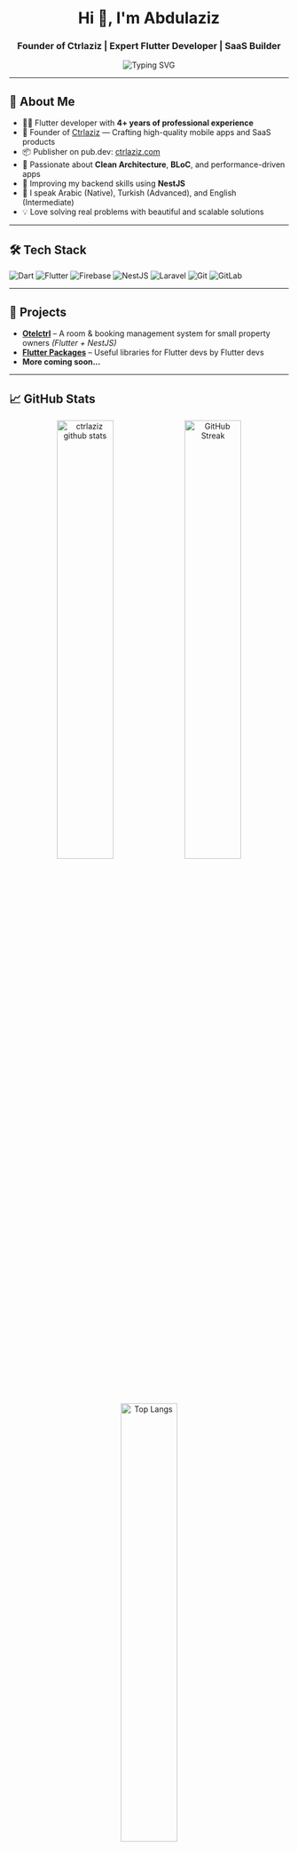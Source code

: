 <h1 align="center">Hi 👋, I'm Abdulaziz</h1>
<h3 align="center">Founder of Ctrlaziz | Expert Flutter Developer | SaaS Builder</h3>

<p align="center">
  <img src="https://readme-typing-svg.demolab.com?font=Fira+Code&weight=500&pause=1000&center=true&vCenter=true&width=450&lines=Flutter+Developer+%F0%9F%92%BB;SaaS+Architect+%F0%9F%92%BC;Clean+Code+Evangelist+%F0%9F%95%9C%EF%B8%8F;Open+Source+Contributor+%F0%9F%93%9D%EF%B8%8F" alt="Typing SVG" />
</p>

---

## 🔹 About Me

- 👨‍💻 Flutter developer with **4+ years of professional experience**
- 🏢 Founder of [Ctrlaziz](https://ctrlaziz.com) — Crafting high-quality mobile apps and SaaS products  
- 📦 Publisher on pub.dev: [ctrlaziz.com](https://pub.dev/publishers/ctrlaziz.com)
- 🚀 Passionate about **Clean Architecture**, **BLoC**, and performance-driven apps
- 🔁 Improving my backend skills using **NestJS**
- 💬 I speak Arabic (Native), Turkish (Advanced), and English (Intermediate)
- 💡 Love solving real problems with beautiful and scalable solutions

---

## 🛠️ Tech Stack

![Dart](https://img.shields.io/badge/Dart-0175C2?style=for-the-badge&logo=dart&logoColor=white)
![Flutter](https://img.shields.io/badge/Flutter-02569B?style=for-the-badge&logo=flutter&logoColor=white)
![Firebase](https://img.shields.io/badge/Firebase-FFCA28?style=for-the-badge&logo=firebase&logoColor=white)
![NestJS](https://img.shields.io/badge/NestJS-E0234E?style=for-the-badge&logo=nestjs&logoColor=white)
![Laravel](https://img.shields.io/badge/Laravel-FF2D20?style=for-the-badge&logo=laravel&logoColor=white)
![Git](https://img.shields.io/badge/Git-F05032?style=for-the-badge&logo=git&logoColor=white)
![GitLab](https://img.shields.io/badge/GitLab-FC6D26?style=for-the-badge&logo=gitlab&logoColor=white)

---

## 🚀 Projects

- **[Otelctrl](https://chamberflow.com)** – A room & booking management system for small property owners *(Flutter + NestJS)*
- **[Flutter Packages](https://pub.dev/publishers/ctrlaziz.com)** – Useful libraries for Flutter devs by Flutter devs
- **More coming soon...**

---

## 📈 GitHub Stats

<p align="center">
  <img src="https://github-readme-stats.vercel.app/api?username=ctrlaziz&show_icons=true&theme=radical" alt="ctrlaziz github stats" width="45%" />
  <img src="https://github-readme-streak-stats.herokuapp.com/?user=ctrlaziz&theme=radical" alt="GitHub Streak" width="45%" />
</p>

<p align="center">
  <img src="https://github-readme-stats.vercel.app/api/top-langs/?username=ctrlaziz&layout=compact&theme=radical" alt="Top Langs" width="45%" />
</p>

---

## 📫 Contact Me

- ✉️ Email: [info@ctrlaziz.com](mailto:info@ctrlaziz.com)  
- 💼 LinkedIn: [ctrl-aziz](https://www.linkedin.com/in/ctrl-aziz)  
- 🧑‍💻 GitHub: [ctrlaziz](https://github.com/ctrlaziz)  
- 🌐 Website: [ctrlaziz.com](https://ctrlaziz.com)

---

> ✨ *"Modern Programming & Creative Development."* – Official slogan of Ctrlaziz
